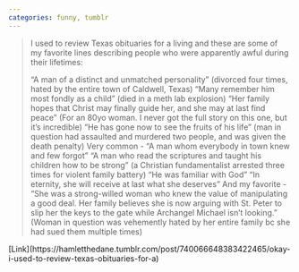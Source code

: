```yaml
---
categories: funny, tumblr
---
```


<blockquote>
I used to review Texas obituaries for a living and these are some of my favorite lines describing people who were apparently awful during their lifetimes:

“A man of a distinct and unmatched personality” (divorced four times, hated by the entire town of Caldwell, Texas)
“Many remember him most fondly as a child” (died in a meth lab explosion)
“Her family hopes that Christ may finally guide her, and she may at last find peace” (For an 80yo woman. I never got the full story on this one, but it’s incredible)
“He has gone now to see the fruits of his life” (man in question had assaulted and murdered two people, and was given the death penalty)
Very common - “A man whom everybody in town knew and few forgot”
“A man who read the scriptures and taught his children how to be strong” (a Christian fundamentalist arrested three times for violent family battery)
“He was familiar with God”
“In eternity, she will receive at last what she deserves”
And my favorite - “She was a strong-willed woman who knew the value of manipulating a good deal. Her family believes she is now arguing with St. Peter to slip her the keys to the gate while Archangel Michael isn’t looking.” (Woman in question was vehemently hated by her entire family bc she had sued them multiple times)
</blockquote>
[Link](https://hamletthedane.tumblr.com/post/740066648383422465/okay-i-used-to-review-texas-obituaries-for-a)
